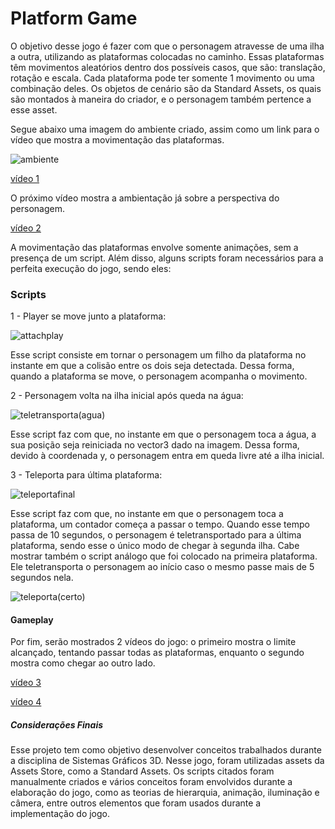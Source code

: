 # Platform Game

O objetivo desse jogo é fazer com que o personagem atravesse de uma ilha a outra, utilizando as plataformas colocadas no caminho. Essas plataformas têm movimentos aleatórios dentro dos possíveis casos, que são: translação, rotação e escala. Cada plataforma pode ter somente 1 movimento ou uma combinação deles. Os objetos de cenário são da Standard Assets, os quais são montados à maneira do criador, e o personagem também pertence a esse asset.


Segue abaixo uma imagem do ambiente criado, assim como um link para o vídeo que mostra a movimentação das plataformas.

![ambiente](https://user-images.githubusercontent.com/52334298/62245369-e1c9da00-b3b7-11e9-9233-a70128cddb08.jpg)

[vídeo 1](https://youtu.be/18IjnPUjwkE)

O próximo vídeo mostra a ambientação já sobre a perspectiva do personagem.

[vídeo 2](https://youtu.be/QaSZENLSL-w)

A movimentação das plataformas envolve somente animações, sem a presença de um script. Além disso, alguns scripts foram necessários para a perfeita execução do jogo, sendo eles:

### Scripts

1 - Player se move junto a plataforma:

![attachplay](https://user-images.githubusercontent.com/52334298/62284997-293d7e00-b42b-11e9-81bc-2e690752e3d4.jpg)

Esse script consiste em tornar o personagem um filho da plataforma no instante em que a colisão entre os dois seja detectada. Dessa forma, quando a plataforma se move, o personagem acompanha o movimento.

2 - Personagem volta na ilha inicial após queda na água:

![teletransporta(agua)](https://user-images.githubusercontent.com/52334298/62285600-4d4d8f00-b42c-11e9-814e-7aba4d103cb1.jpg)

Esse script faz com que, no instante em que o personagem toca a água, a sua posição seja reiniciada no vector3 dado na imagem. Dessa forma, devido à coordenada y, o personagem entra em queda livre até a ilha inicial.

3 - Teleporta para última plataforma:

![teleportafinal](https://user-images.githubusercontent.com/52334298/62252834-5574e280-b3ca-11e9-8a19-51c00f6e74ba.jpg)

Esse script faz com que, no instante em que o personagem toca a plataforma, um contador começa a passar o tempo. Quando esse tempo passa de 10 segundos, o personagem é teletransportado para a última plataforma, sendo esse o único modo de chegar à segunda ilha. Cabe mostrar também o script análogo que foi colocado na primeira plataforma. Ele teletransporta o personagem ao início caso o mesmo passe mais de 5 segundos nela.

![teleporta(certo)](https://user-images.githubusercontent.com/52334298/62251229-7555d780-b3c5-11e9-8289-f3f803e59eff.jpg)


#### Gameplay

Por fim, serão mostrados 2 vídeos do jogo: o primeiro mostra o limite alcançado, tentando passar todas as plataformas, enquanto o segundo mostra como chegar ao outro lado.

[vídeo 3](https://youtu.be/fiAVWvGOhSs)

[vídeo 4](https://youtu.be/ypi8Nhbp0z0)

##### Considerações Finais
Esse projeto tem como objetivo desenvolver conceitos trabalhados durante a disciplina de Sistemas Gráficos 3D. Nesse jogo, foram utilizadas assets da Assets Store, como a Standard Assets. Os scripts citados foram manualmente criados e vários conceitos foram envolvidos durante a elaboração do jogo, como as teorias de hierarquia, animação, iluminação e câmera, entre outros elementos que foram usados durante a implementação do jogo.
